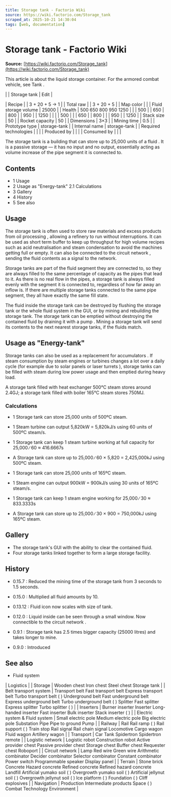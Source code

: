 ```yaml
---
title: Storage tank - Factorio Wiki
source: https://wiki.factorio.com/Storage_tank
scraped_at: 2025-10-21 14:30:04
tags: [web, documentation]
---
```


# Storage tank - Factorio Wiki

**Source:** [https://wiki.factorio.com/Storage_tank](https://wiki.factorio.com/Storage_tank)

This article is about the liquid storage container. For the armored combat vehicle, see Tank .

|  | Storage tank | Edit |

| Recipe |
| 3 + 20 + 5 → 1 |
| Total raw |
| 3 + 20 + 5 |
| Map color |  |
| Fluid storage volume | 25000 |
| Health | 500 650 800 950 1250 |  |  | 500 |  | 650 |  | 800 |  | 950 |  | 1250 |
|  |  | 500 |
|  | 650 |  | 800 |
|  | 950 |  | 1250 |
| Stack size | 50 |
| Rocket capacity | 50 |
| Dimensions | 3×3 |
| Mining time | 0.5 |
| Prototype type | storage-tank |
| Internal name | storage-tank |
| Required technologies |
|  |
| Produced by |
|  |
| Consumed by |
|  |

The storage tank is a building that can store up to 25,000 units of a fluid . It is a passive storage — it has no input and no output, essentially acting as volume increase of the pipe segment it is connected to.

## Contents

- 1 Usage
- 2 Usage as "Energy-tank" 2.1 Calculations
- 3 Gallery
- 4 History
- 5 See also

## Usage

The storage tank is often used to store raw materials and excess products from oil processing , allowing a refinery to run without interruptions. It can be used as short term buffer to keep up throughput for high volume recipes such as acid neutralisation and steam condensation to avoid the machines getting full or empty. It can also be connected to the circuit network , sending the fluid contents as a signal to the network.

Storage tanks are part of the fluid segment they are connected to, so they are always filled to the same percentage of capacity as the pipes that lead to it. As there is no real flow in the pipes, a storage tank is always filled evenly with the segment it is connected to, regardless of how far away an inflow is. If there are multiple storage tanks connected to the same pipe segment, they all have exactly the same fill state.

The fluid inside the storage tank can be destroyed by flushing the storage tank or the whole fluid system in the GUI, or by mining and rebuilding the storage tank. The storage tank can be emptied without destroying the contained fluid by draining it with a pump . Mining a storage tank will send its contents to the next nearest storage tanks, if the fluids match.

## Usage as "Energy-tank"

Storage tanks can also be used as a replacement for accumulators . If steam consumption by steam engines or turbines changes a lot over a daily cycle (for example due to solar panels or laser turrets ), storage tanks can be filled with steam during low power usage and then emptied during heavy load.

A storage tank filled with heat exchanger 500°C steam stores around 2.4GJ; a storage tank filled with boiler 165°C steam stores 750MJ.

### Calculations

- 1 Storage tank can store 25,000 units of 500ºC steam.
- 1 Steam turbine can output 5,820kW = 5,820kJ/s using 60 units of 500ºC steam/s.
- 1 Storage tank can keep 1 steam turbine working at full capacity for 25,000 ∕ 60 ≈ 416.6667s
- A Storage tank can store up to 25,000 ∕ 60 × 5,820 = 2,425,000kJ using 500ºC steam.

- 1 Storage tank can store 25,000 units of 165ºC steam.
- 1 Steam engine can output 900kW = 900kJ/s using 30 units of 165ºC steam/s.
- 1 Storage tank can keep 1 steam engine working for 25,000 ∕ 30 ≈ 833.3333s
- A Storage tank can store up to 25,000 ∕ 30 × 900 = 750,000kJ using 165ºC steam.

## Gallery

- The storage tank's GUI with the ability to clear the contained fluid.
- Four storage tanks linked together to form a large storage facility.

## History

- 0.15.7 : Reduced the mining time of the storage tank from 3 seconds to 1.5 seconds.

- 0.15.0 : Multiplied all fluid amounts by 10.

- 0.13.12 : Fluid icon now scales with size of tank.

- 0.12.0 : Liquid inside can be seen through a small window. Now connectible to the circuit network .

- 0.9.1 : Storage tank has 2.5 times bigger capacity (25000 litres) and takes longer to mine.

- 0.9.0 : Introduced

## See also

- Fluid system

| Logistics |
| Storage | Wooden chest Iron chest Steel chest Storage tank |
| Belt transport system | Transport belt Fast transport belt Express transport belt Turbo transport belt ( ) Underground belt Fast underground belt Express underground belt Turbo underground belt ( ) Splitter Fast splitter Express splitter Turbo splitter ( ) |
| Inserters | Burner inserter Inserter Long-handed inserter Fast inserter Bulk inserter Stack inserter ( ) |
| Electric system & Fluid system | Small electric pole Medium electric pole Big electric pole Substation Pipe Pipe to ground Pump |
| Railway | Rail Rail ramp ( ) Rail support ( ) Train stop Rail signal Rail chain signal Locomotive Cargo wagon Fluid wagon Artillery wagon |
| Transport | Car Tank Spidertron Spidertron remote |
| Logistic network | Logistic robot Construction robot Active provider chest Passive provider chest Storage chest Buffer chest Requester chest Roboport |
| Circuit network | Lamp Red wire Green wire Arithmetic combinator Decider combinator Selector combinator Constant combinator Power switch Programmable speaker Display panel |
| Terrain | Stone brick Concrete Hazard concrete Refined concrete Refined hazard concrete Landfill Artificial yumako soil ( ) Overgrowth yumako soil ( ) Artificial jellynut soil ( ) Overgrowth jellynut soil ( ) Ice platform ( ) Foundation ( ) Cliff explosives |
| Navigation | Production Intermediate products Space ( ) Combat Technology Environment |
